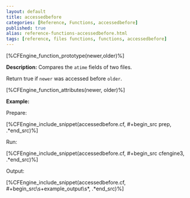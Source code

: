 ```yaml
---
layout: default
title: accessedbefore
categories: [Reference, Functions, accessedbefore]
published: true
alias: reference-functions-accessedbefore.html
tags: [reference, files functions, functions, accessedbefore]
---
```


[%CFEngine_function_prototype(newer,older)%]

**Description:** Compares the `atime` fields of two files.

Return true if `newer` was accessed before `older`.

[%CFEngine_function_attributes(newer, older)%]

**Example:**  

Prepare:

[%CFEngine_include_snippet(accessedbefore.cf, #\+begin_src prep, .*end_src)%]

Run:

[%CFEngine_include_snippet(accessedbefore.cf, #\+begin_src cfengine3, .*end_src)%]

Output:

[%CFEngine_include_snippet(accessedbefore.cf, #\+begin_src\s+example_output\s*, .*end_src)%]

